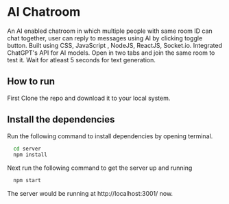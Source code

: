 
# AI Chatroom



 

An AI enabled chatroom in which multiple people with same room ID can chat together, user can reply to messages using AI by clicking toggle button. Built using CSS, JavaScript , NodeJS, ReactJS, Socket.io. Integrated ChatGPT's API for AI models. Open in two tabs and join the same room to test it. Wait for atleast 5 seconds for text generation.

## How to run

First Clone the repo and download it to your local system.
## Install the dependencies

Run the following command to install dependencies by opening terminal.

```bash
  cd server
  npm install
```
Next run the following command to get the server up and running

```bash
  npm start
```

The server would be running at http://localhost:3001/ now.

